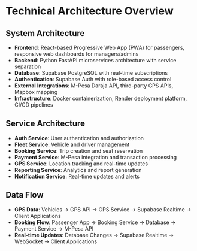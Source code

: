 # Technical Architecture Overview

## System Architecture
* **Frontend**: React-based Progressive Web App (PWA) for passengers, responsive web dashboards for managers/admins
* **Backend**: Python FastAPI microservices architecture with service separation
* **Database**: Supabase PostgreSQL with real-time subscriptions
* **Authentication**: Supabase Auth with role-based access control
* **External Integrations**: M-Pesa Daraja API, third-party GPS APIs, Mapbox mapping
* **Infrastructure**: Docker containerization, Render deployment platform, CI/CD pipelines

## Service Architecture
* **Auth Service**: User authentication and authorization
* **Fleet Service**: Vehicle and driver management
* **Booking Service**: Trip creation and seat reservation
* **Payment Service**: M-Pesa integration and transaction processing
* **GPS Service**: Location tracking and real-time updates
* **Reporting Service**: Analytics and report generation
* **Notification Service**: Real-time updates and alerts

## Data Flow
* **GPS Data**: Vehicles → GPS API → GPS Service → Supabase Realtime → Client Applications
* **Booking Flow**: Passenger App → Booking Service → Database → Payment Service → M-Pesa API
* **Real-time Updates**: Database Changes → Supabase Realtime → WebSocket → Client Applications

